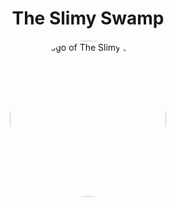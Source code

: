 <h1 align="center">The Slimy Swamp</h1>

<div align="center">
  <a href="https://www.github.com/TheSlimySwamp">
    <img 
      src="https://github.com/TheSlimySwamp/logo/releases/download/1.0.0/the-slimy-swamp-logo-1.0.0.png" 
      alt="The logo of The Slimy Swamp." 
      height="250" 
      width="250" 
      style="border-radius: 50%;">
  </a>
</div>

